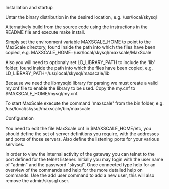 Installation and startup

Untar the binary distribution in the desired location,
e.g. /usr/local/skysql

Alternatively build from the source code using the instructions
in the README file and execute make install.

Simply set the environment variable MAXSCALE_HOME to point to the
MaxScale directory, found inside the path into which the files have been copied,
e.g. MAXSCALE_HOME=/usr/local/skysql/maxscale/MaxScale

Also you will need to optionaly set LD_LIBRARY_PATH to include the 'lib' folder,
found inside the path into which the files have been copied,
e.g. LD_LIBRARY_PATH=/usr/local/skysql/maxscale/lib

Because we need the libmysqld library for parsing we must create a
valid my.cnf file to enable the library to be used. Copy the my.cnf
to $MAXSCALE_HOME/mysql/my.cnf.

To start MaxScale execute the command 'maxscale' from the bin folder,
e.g. /usr/local/skysql/maxscale/bin/maxscale

Configuration

You need to edit the file MaxScale.cnf in $MAXSCALE_HOME/etc, you should
define the set of server definitions you require, with the addresses
and ports of those servers. Also define the listening ports for your
various services.

In order to view the internal activity of the gateway you can telnet to
the port defined for the telnet listener. Initially you may login with
the user name of "admin" and the password "skysql". Once connected type
help for an overview of the commands and help <command> for the more
detailed help on commands. Use the add user command to add a new user,
this will also remove the admin/skysql user.

